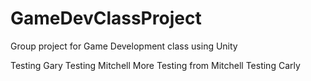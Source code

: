 # GameDevClassProject
Group project for Game Development class using Unity

Testing Gary
Testing Mitchell
More Testing from Mitchell
Testing Carly